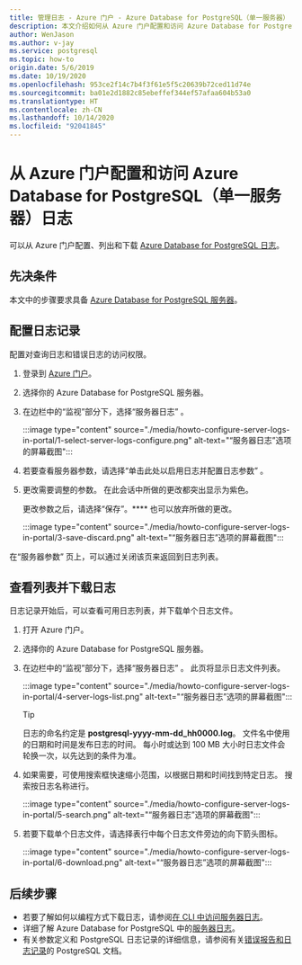 ```yaml
---
title: 管理日志 - Azure 门户 - Azure Database for PostgreSQL（单一服务器）
description: 本文介绍如何从 Azure 门户配置和访问 Azure Database for PostgreSQL（单一服务器）中的服务器日志（.log 文件）。
author: WenJason
ms.author: v-jay
ms.service: postgresql
ms.topic: how-to
origin.date: 5/6/2019
ms.date: 10/19/2020
ms.openlocfilehash: 953ce2f14c7b4f3f61e5f5c20639b72ced11d74e
ms.sourcegitcommit: ba01e2d1882c85ebeffef344ef57afaa604b53a0
ms.translationtype: HT
ms.contentlocale: zh-CN
ms.lasthandoff: 10/14/2020
ms.locfileid: "92041845"
---
```

# <a name="configure-and-access-azure-database-for-postgresql---single-server-logs-from-the-azure-portal"></a>从 Azure 门户配置和访问 Azure Database for PostgreSQL（单一服务器）日志

可以从 Azure 门户配置、列出和下载 [Azure Database for PostgreSQL 日志](concepts-server-logs.md)。

## <a name="prerequisites"></a>先决条件
本文中的步骤要求具备 [Azure Database for PostgreSQL 服务器](quickstart-create-server-database-portal.md)。

## <a name="configure-logging"></a>配置日志记录
配置对查询日志和错误日志的访问权限。 

1. 登录到 [Azure 门户](https://portal.azure.cn/)。

2. 选择你的 Azure Database for PostgreSQL 服务器。

3. 在边栏中的“监视”部分下，选择“服务器日志”   。 

   :::image type="content" source="./media/howto-configure-server-logs-in-portal/1-select-server-logs-configure.png" alt-text="“服务器日志”选项的屏幕截图":::

4. 若要查看服务器参数，请选择“单击此处以启用日志并配置日志参数”  。

5. 更改需要调整的参数。 在此会话中所做的更改都突出显示为紫色。

   更改参数之后，请选择“保存”。**** 也可以放弃所做的更改。 

   :::image type="content" source="./media/howto-configure-server-logs-in-portal/3-save-discard.png" alt-text="“服务器日志”选项的屏幕截图":::

在“服务器参数”  页上，可以通过关闭该页来返回到日志列表。

## <a name="view-list-and-download-logs"></a>查看列表并下载日志
日志记录开始后，可以查看可用日志列表，并下载单个日志文件。 

1. 打开 Azure 门户。

2. 选择你的 Azure Database for PostgreSQL 服务器。

3. 在边栏中的“监视”部分下，选择“服务器日志”   。 此页将显示日志文件列表。

   :::image type="content" source="./media/howto-configure-server-logs-in-portal/4-server-logs-list.png" alt-text="“服务器日志”选项的屏幕截图":::

   > [!TIP]
   > 日志的命名约定是 **postgresql-yyyy-mm-dd_hh0000.log**。 文件名中使用的日期和时间是发布日志的时间。 每小时或达到 100 MB 大小时日志文件会轮换一次，以先达到的条件为准。

4. 如果需要，可使用搜索框快速缩小范围，以根据日期和时间找到特定日志。 搜索按日志名称进行。

   :::image type="content" source="./media/howto-configure-server-logs-in-portal/5-search.png" alt-text="“服务器日志”选项的屏幕截图":::

5. 若要下载单个日志文件，请选择表行中每个日志文件旁边的向下箭头图标。

   :::image type="content" source="./media/howto-configure-server-logs-in-portal/6-download.png" alt-text="“服务器日志”选项的屏幕截图":::

## <a name="next-steps"></a>后续步骤
- 若要了解如何以编程方式下载日志，请参阅[在 CLI 中访问服务器日志](howto-configure-server-logs-using-cli.md)。
- 详细了解 Azure Database for PostgreSQL 中的[服务器日志](concepts-server-logs.md)。 
- 有关参数定义和 PostgreSQL 日志记录的详细信息，请参阅有关[错误报告和日志记录](https://www.postgresql.org/docs/current/static/runtime-config-logging.html)的 PostgreSQL 文档。

